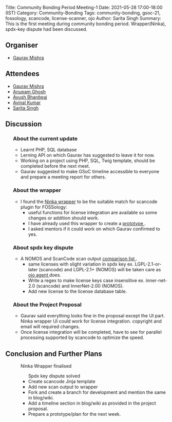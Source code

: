 Title: Community Bonding Period Meeting-1
Date: 2021-05-28 17:00-18:00 (IST)
Category: Community-Bonding
Tags: community-bonding, gsoc-21, fossology, scancode, license-scanner, ojo
Author: Sarita Singh
Summary: This is the first meeting during community bonding period. Wrapper(Ninka), spdx-key dispute had been discussed.

<h2> Organiser </h2>
<ul> <li> <a href="https://github.com/GMishx"> Gaurav Mishra </a> </li> </ul>

<h2> Attendees </h2>
<ul> 
<li> <a href="https://github.com/GMishx"> Gaurav Mishra </a>
<li> <a href="https://github.com/ag4ums"> Anupam Ghosh </a>
<li> <a href="https://github.com/hastagAB"> Ayush Bhardwaj </a>
<li> <a href="https://github.com/avinal"> Avinal Kumar </a>
<li> <a href="https://github.com/itssingh"> Sarita Singh </a>
</li>
</ul>

<h2> Discussion </h2>
<ul>
<h3> <strong> About the current update </strong> </h3>
<ul> 
<li> Learnt PHP, SQL database
<li> Lerning API on which Gaurav has suggested to leave it for now.
<li> Working on a project using PHP, SQL, Twig template, should be completed before the next meet.
<li> Gaurav suggested to make GSoC timeline accessible to everyone and prepare a meeting report for others. 
</ul>
<h3><strong> About the wrapper</strong></h3>
<ul>
<li> I found the <a href="https://github.com/itssingh/fossology/tree/master/src/ninka"> Ninka wrapper</a> to be the suitable match for scancode plugin for FOSSology:
<ul> <li> useful functions for license integration are available so some changes or addition should work. 
<li> I have already used this wrapper to create a <a href="https://github.com/itssingh/scanology"> prototype </a>. 
 <li> I asked mentors if it could work on which Gaurav confirmed to yes. </ul></ul>
<h3><strong> About spdx key dispute </strong></h3>
<ul>
<li> A NOMOS and ScanCode scan output <a href=" https://docs.google.com/spreadsheets/d/1lgAVHofEXyVLa7ocrl8rGjuNulY7VgF-WGOQVqYkmoE/edit#gid=680720653"> comparison list </a>.
<ul> 
<li> same licenses with slight variation in spdx key ex. LGPL-2.1-or-later (scancode) and LGPL-2.1+ (NOMOS) will be taken care as <a href="https://github.com/itssingh/fossology/blob/master/src/ojo/agent/ojoregex.hpp"> ojo agent </a> does.
<li> Write a regex to make license keys case insensitive ex. inner-net-2.0 (scancode) and InnerNet-2.00 (NOMOS).
<li> Add new license to the license database table. </ul></ul>
<h3> <strong> About the Project Proposal </strong> 
</h3> 
<ul>
<li> Gaurav said everything looks fine in the proposal except the UI part. Ninka wrapper UI could work for license integration. copyright and email will required changes.
<li> Once license integration will be completed, have to see for parallel processing supported by scancode to optimize the speed.
</ul></ul>
<h2> Conclusion and Further Plans </h2> 
<ul>
<ul> Ninka Wrapper finalised
<ul> Spdx key dispute solved
<li> Create scancode Jinja template
<li> Add new scan output to wrapper
<li> Fork and create a branch for development and mention the same in blog/wiki.
<li>Add a timeline section in blog/wiki as provided in the project proposal.
<li> Prepare a prototype/plan for the next week.
</ul>
